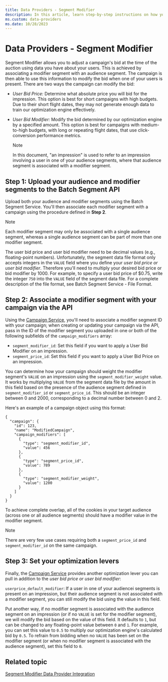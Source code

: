 ```yaml
---
title: Data Providers - Segment Modifier
description: In this article, learn step-by-step instructions on how you can associate a Segment Modifier with an audience segment.
ms.custom: data-providers
ms.date: 10/28/2023
---
```


# Data Providers - Segment Modifier

Segment Modifier allows you to adjust a campaign's bid at the time of the auction using data you have about your users. This is achieved by associating a modifier segment with an audience segment. The campaign is then able to use this information to modify the bid when one of your users is present. There are two ways the campaign can modify the bid:

- *User Bid Price:* Determine what absolute price you will bid for the impression. This option is best for short campaigns with high budgets. Due to their short flight dates, they may not generate enough data to train our optimization engine effectively.
- *User Bid Modifier:* Modify the bid determined by our optimization engine by a specified amount. This option is best for campaigns with medium-to-high budgets, with long or repeating flight dates, that use click-conversion performance metrics.
  
  > [!NOTE]
  > In this document, "an impression" is used to refer to an impression involving a user in one of your audience segments, where that audience segment is associated with a modifier segment.

## Step 1: Upload your audience and modifier segments to the Batch Segment API

Upload both your audience and modifier segments using the Batch Segment Service. You'll then associate each modifier segment with a campaign using the procedure defined in **Step 2**.

> [!NOTE]
> Each modifier segment may only be associated with a single audience segment, whereas a single audience segment can be part of more than one modifier segment.

The user bid price and user bid modifier need to be decimal values (e.g., floating-point numbers). Unfortunately, the segment data file
format only accepts integers in the `VALUE` field where you define your *user bid price or user bid modifier*. Therefore you'll need to multiply your desired bid price or bid modifier by 1000. For example, to specify a user bid price of $0.75, write the integer `750` into the `VALUE` field of the segment data file. For a complete description of the file format, see Batch Segment Service - File Format.

## Step 2: Associate a modifier segment with your campaign via the API

Using the [Campaign Service](../digital-platform-api/campaign-service.md), you'll need to associate a modifier segment ID with your campaign; when creating or updating your campaign via the API, pass in the ID of the modifier segment you uploaded in one or both of the following subfields of the `campaign_modifiers` array:

- `segment_modifier_id`: Set this field if you want to apply a User Bid Modifier on an impression.
- `segment_price_id`: Set this field if you want to apply a User Bid Price on an impression.

You can determine how your campaign should weight the modifier segment's `VALUE` on an impression using the `segment_modifier_weight` value. It works by multiplying `VALUE` from the segment data file by the amount in this field based on the presence of the audience segment defined in `segment_modifier_id` or `segment_price_id`. This should be an integer between 0 and 2000, corresponding to a decimal number between 0 and 2.

Here's an example of a campaign object using this format:

``` 
{
  "campaign": {
    "id": 123,
    "name": "ModifiedCampaign",
    "campaign_modifiers": [
      {
        "type": "segment_modifier_id",
        "value": 456
      },
      {
        "type": "segment_price_id",
        "value": 789
      },
      {
        "type": "segment_modifier_weight",
        "value": 1200
      }
    ]
  }
}
```

To achieve complete overlap, all of the cookies in your target audience (across one or all audience segments) should have a modifier value in the modifier segment.

> [!NOTE]
> There are very few use cases requiring both a `segment_price_id` and `segment_modifier_id` on the same campaign.

## Step 3: Set your optimization levers

Finally, the [Campaign Service](../digital-platform-api/campaign-service.md) provides another optimization lever you can pull in addition to the *user bid price or user bid modifier*:

`userprice_default_modifier`: If a user in one of your audiencei segments is present on an impression, but their audience segment is not associated with a modifier segment, you can still modify the bid using the value in this field.

Put another way, if no modifier segment is associated with the audience segment on an impression (or if no `VALUE` is set for the modifier
segment), we will modify the bid based on the value of this field. It defaults to `1`, but can be changed to any floating-point value between `0` and `1`. For example, you can set this value to `0.5` to multiply our optimization engine's calculated bid by `0.5`. To refrain from bidding when no `VALUE` has been set on the modifier segment (or when no modifier segment is associated with the audience segment), set this field to `0`.

## Related topic

[Segment Modifier Data Provider Integration](segment-modifier-data-provider-integration.md)
